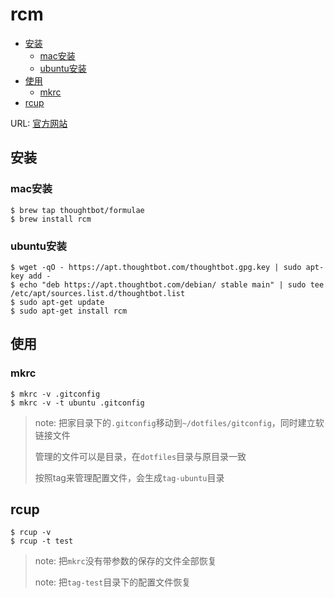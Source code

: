 # rcm


<!-- vim-markdown-toc GFM -->

* [安装](#安装)
  - [mac安装](#mac安装)
  - [ubuntu安装](#ubuntu安装)
* [使用](#使用)
  - [mkrc](#mkrc)
* [rcup](#rcup)

<!-- vim-markdown-toc -->

URL: [官方网站](https://github.com/thoughtbot/rcm) 

## 安装

### mac安装

```shell
$ brew tap thoughtbot/formulae
$ brew install rcm
```

### ubuntu安装

```shell
$ wget -qO - https://apt.thoughtbot.com/thoughtbot.gpg.key | sudo apt-key add -
$ echo "deb https://apt.thoughtbot.com/debian/ stable main" | sudo tee /etc/apt/sources.list.d/thoughtbot.list
$ sudo apt-get update
$ sudo apt-get install rcm
```

## 使用

### mkrc

```shell
$ mkrc -v .gitconfig
$ mkrc -v -t ubuntu .gitconfig
```

> note: 把家目录下的`.gitconfig`移动到`~/dotfiles/gitconfig`，同时建立软链接文件
>
> 管理的文件可以是目录，在`dotfiles`目录与原目录一致
>
> 按照tag来管理配置文件，会生成`tag-ubuntu`目录

## rcup

```shell
$ rcup -v
$ rcup -t test
```

> note: 把`mkrc`没有带参数的保存的文件全部恢复
>
> note: 把`tag-test`目录下的配置文件恢复



